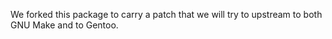 We forked this package to carry a patch that we will try to upstream
to both GNU Make and to Gentoo.
